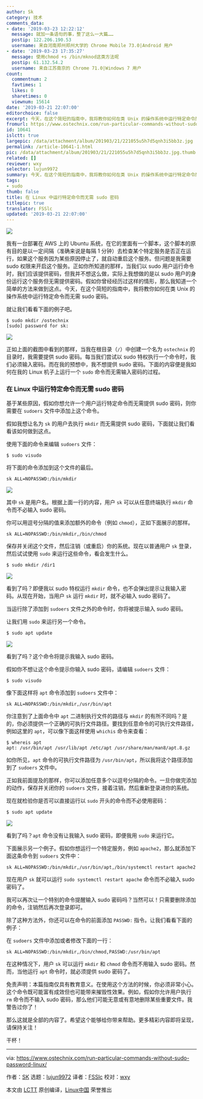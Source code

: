 ```yaml
---
author: Sk
category: 技术
comments_data:
- date: '2019-03-23 12:22:12'
  message: 就加一条语句的事，整了这么一大篇……
  postip: 122.206.190.53
  username: 来自河南郑州郑州大学的 Chrome Mobile 73.0|Android 用户
- date: '2019-03-23 17:35:27'
  message: 使用chmod +s /bin/mknod这类方法呢
  postip: 61.132.54.2
  username: 来自江苏南京的 Chrome 71.0|Windows 7 用户
count:
  commentnum: 2
  favtimes: 1
  likes: 0
  sharetimes: 0
  viewnum: 15614
date: '2019-03-21 22:07:00'
editorchoice: false
excerpt: 今天，在这个简短的指南中，我将教你如何在类 Unix 的操作系统中运行特定命令而无需 sudo 密码。
fromurl: https://www.ostechnix.com/run-particular-commands-without-sudo-password-linux/
id: 10641
islctt: true
largepic: /data/attachment/album/201903/21/221055u5h7d5qnh3i5bb3z.jpg
permalink: /article-10641-1.html
pic: /data/attachment/album/201903/21/221055u5h7d5qnh3i5bb3z.jpg.thumb.jpg
related: []
reviewer: wxy
selector: lujun9972
summary: 今天，在这个简短的指南中，我将教你如何在类 Unix 的操作系统中运行特定命令而无需 sudo 密码。
tags:
- sudo
thumb: false
title: 在 Linux 中运行特定命令而无需 sudo 密码
titlepic: true
translator: FSSlc
updated: '2019-03-21 22:07:00'
---
```


![](/data/attachment/album/201903/21/221055u5h7d5qnh3i5bb3z.jpg)


我有一台部署在 AWS 上的 Ubuntu 系统，在它的里面有一个脚本，这个脚本的原有目的是以一定间隔（准确来说是每隔 1 分钟）去检查某个特定服务是否正在运行，如果这个服务因为某些原因停止了，就自动重启这个服务。但问题是我需要 sudo 权限来开启这个服务。正如你所知道的那样，当我们以 sudo 用户运行命令时，我们应该提供密码，但我并不想这么做，实际上我想做的是以 sudo 用户的身份运行这个服务但无需提供密码。假如你曾经经历过这样的情形，那么我知道一个简单的方法来做到这点。今天，在这个简短的指南中，我将教你如何在类 Unix 的操作系统中运行特定命令而无需 sudo 密码。


就让我们看看下面的例子吧。



```
$ sudo mkdir /ostechnix
[sudo] password for sk:
```

![](/data/attachment/album/201903/21/220736gwgslfn6gsnlcxph.png)


正如上面的截图中看到的那样，当我在根目录（`/`）中创建一个名为 `ostechnix` 的目录时，我需要提供 sudo 密码。每当我们尝试以 sudo 特权执行一个命令时，我们必须输入密码。而在我的预想中，我不想提供 sudo 密码。下面的内容便是我如何在我的 Linux 机子上运行一个 `sudo` 命令而无需输入密码的过程。


### 在 Linux 中运行特定命令而无需 sudo 密码


基于某些原因，假如你想允许一个用户运行特定命令而无需提供 sudo 密码，则你需要在 `sudoers` 文件中添加上这个命令。


假如我想让名为 `sk` 的用户去执行 `mkdir` 而无需提供 sudo 密码，下面就让我们看看该如何做到这点。


使用下面的命令来编辑 `sudoers` 文件：



```
$ sudo visudo
```

将下面的命令添加到这个文件的最后。



```
sk ALL=NOPASSWD:/bin/mkdir
```

![](/data/attachment/album/201903/21/220737b9bcm330639wdwjd.png)


其中 `sk` 是用户名。根据上面一行的内容，用户 `sk` 可以从任意终端执行 `mkdir` 命令而不必输入 sudo 密码。


你可以用逗号分隔的值来添加额外的命令（例如 `chmod`），正如下面展示的那样。



```
sk ALL=NOPASSWD:/bin/mkdir,/bin/chmod
```

保存并关闭这个文件，然后注销（或重启）你的系统。现在以普通用户 `sk` 登录，然后试试使用 `sudo` 来运行这些命令，看会发生什么。



```
$ sudo mkdir /dir1
```

![](/data/attachment/album/201903/21/220738v3bincinnb19vc7v.png)


看到了吗？即便我以 sudo 特权运行 `mkdir` 命令，也不会弹出提示让我输入密码。从现在开始，当用户 `sk` 运行 `mkdir` 时，就不必输入 sudo 密码了。


当运行除了添加到 `sudoers` 文件之外的命令时，你将被提示输入 sudo 密码。


让我们用 `sudo` 来运行另一个命令。



```
$ sudo apt update
```

![](/data/attachment/album/201903/21/220739sqdvnju4oqvu6voo.png)


看到了吗？这个命令将提示我输入 sudo 密码。


假如你不想让这个命令提示你输入 sudo 密码，请编辑 `sudoers` 文件：



```
$ sudo visudo
```

像下面这样将 `apt` 命令添加到 `sudoers` 文件中：



```
sk ALL=NOPASSWD:/bin/mkdir,/usr/bin/apt
```

你注意到了上面命令中 `apt` 二进制执行文件的路径与 `mkdir` 的有所不同吗？是的，你必须提供一个正确的可执行文件路径。要找到任意命令的可执行文件路径，例如这里的 `apt`，可以像下面这样使用 `whichis` 命令来查看：



```
$ whereis apt
apt: /usr/bin/apt /usr/lib/apt /etc/apt /usr/share/man/man8/apt.8.gz
```

如你所见，`apt` 命令的可执行文件路径为 `/usr/bin/apt`，所以我将这个路径添加到了 `sudoers` 文件中。


正如我前面提及的那样，你可以添加任意多个以逗号分隔的命令。一旦你做完添加的动作，保存并关闭你的 `sudoers` 文件，接着注销，然后重新登录进你的系统。


现在就检验你是否可以直接运行以 `sudo` 开头的命令而不必使用密码：



```
$ sudo apt update
```

![](/data/attachment/album/201903/21/220740s1i1mr1rr9ddgomw.png)


看到了吗？`apt` 命令没有让我输入 sudo 密码，即便我用 `sudo` 来运行它。


下面展示另一个例子。假如你想运行一个特定服务，例如 `apache2`，那么就添加下面这条命令到 `sudoers` 文件中：



```
sk ALL=NOPASSWD:/bin/mkdir,/usr/bin/apt,/bin/systemctl restart apache2
```

现在用户 `sk` 就可以运行 `sudo systemctl restart apache` 命令而不必输入 sudo 密码了。


我可以再次让一个特别的命令提醒输入 sudo 密码吗？当然可以！只需要删除添加的命令，注销然后再次登录即可。


除了这种方法外，你还可以在命令的前面添加 `PASSWD:` 指令。让我们看看下面的例子：


在 `sudoers` 文件中添加或者修改下面的一行：



```
sk ALL=NOPASSWD:/bin/mkdir,/bin/chmod,PASSWD:/usr/bin/apt
```

在这种情况下，用户 `sk` 可以运行 `mkdir` 和 `chmod` 命令而不用输入 sudo 密码。然而，当他运行 `apt` 命令时，就必须提供 sudo 密码了。


免责声明：本篇指南仅具有教育意义。在使用这个方法的时候，你必须非常小心。这个命令既可能富有成效但也可能带来摧毁性效果。例如，假如你允许用户执行 `rm` 命令而不输入 sudo 密码，那么他们可能无意或有意地删除某些重要文件。我警告过你了！


那么这就是全部的内容了。希望这个能够给你带来帮助。更多精彩内容即将呈现，请保持关注！


干杯！




---


via: <https://www.ostechnix.com/run-particular-commands-without-sudo-password-linux/>


作者：[SK](https://www.ostechnix.com/author/sk/) 选题：[lujun9972](https://github.com/lujun9972) 译者：[FSSlc](https://github.com/FSSlc) 校对：[wxy](https://github.com/wxy)


本文由 [LCTT](https://github.com/LCTT/TranslateProject) 原创编译，[Linux中国](https://linux.cn/) 荣誉推出